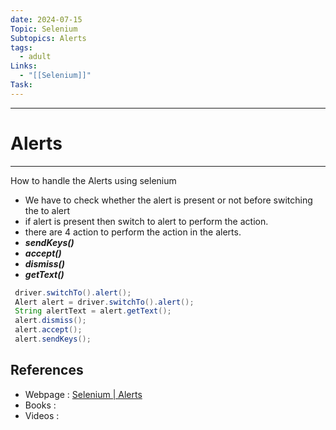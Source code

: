 ```yaml
---
date: 2024-07-15
Topic: Selenium
Subtopics: Alerts
tags:
  - adult
Links:
  - "[[Selenium]]"
Task:
---
```


---

# Alerts
---

 How to handle the Alerts using selenium 

   - We have to check whether the alert is present or not before switching the to alert
   - if alert is present then switch to alert  to perform the action.
   - there are 4 action to perform the action in the alerts.
   - ***sendKeys()***
   - ***accept()***
   - ***dismiss()***
   - ***getText()***
```java
 driver.switchTo().alert();
 Alert alert = driver.switchTo().alert();
 String alertText = alert.getText();
 alert.dismiss();
 alert.accept();
 alert.sendKeys();
```




## References
- Webpage : [Selenium | Alerts](https://www.selenium.dev/documentation/webdriver/interactions/alerts/)
- Books   :
- Videos  :
